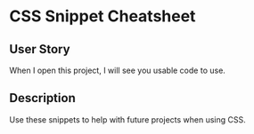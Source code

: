 # CSS Snippet Cheatsheet

## User Story
When I open this project, I will
see you usable code to use.

## Description
Use these snippets to help with future projects when using CSS.